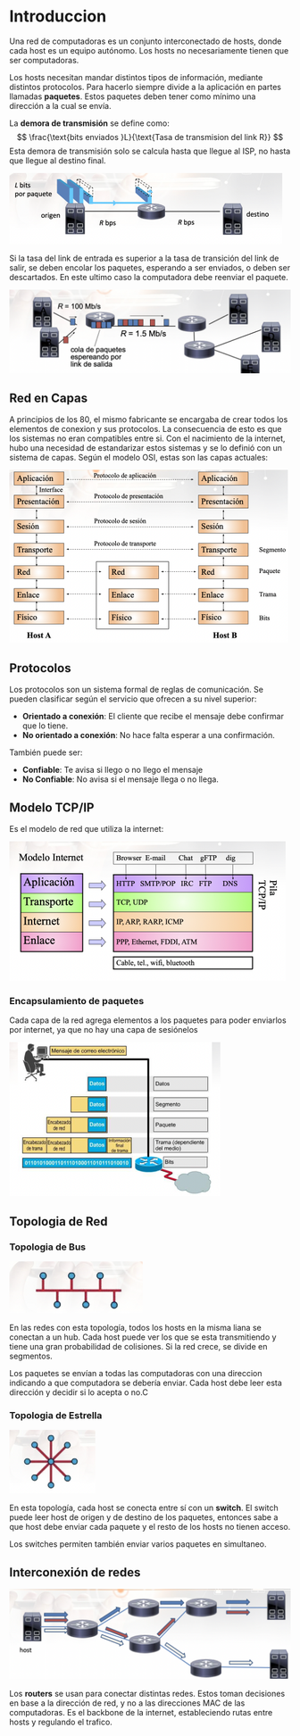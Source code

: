 # Introduccion

Una red de computadoras es un conjunto interconectado de hosts, donde cada host es un equipo autónomo. Los hosts no necesariamente tienen que ser computadoras.

Los hosts necesitan mandar distintos tipos de información, mediante distintos protocolos. Para hacerlo siempre divide a la aplicación en partes llamadas **paquetes**. Estos paquetes deben tener como mínimo una dirección a la cual se envía.

La **demora de transmisión** se define como:
$$
\frac{\text{bits enviados }L}{\text{Tasa de transmision del link R}}
$$
Esta demora de transmisión solo se calcula hasta que llegue al ISP, no hasta que llegue al destino final. 

<img src="Resources/01 - Introduccion/Screen Shot 2022-03-04 at 16.24.08.png" alt="Screen Shot 2022-03-04 at 16.24.08" style="zoom:50%;" />

Si la tasa del link de entrada es superior a la tasa de transición del link de salir, se deben encolar los paquetes, esperando a ser enviados, o deben ser descartados. En este ultimo caso la computadora debe reenviar el paquete.

<img src="Resources/01 - Introduccion/Screen Shot 2022-03-04 at 16.23.22.png" alt="Screen Shot 2022-03-04 at 16.23.22" style="zoom:50%;" />

## Red en Capas

A principios de los 80, el mismo fabricante se encargaba de crear todos los elementos de conexion y sus protocolos. La consecuencia de esto es que los sistemas no eran compatibles entre si. Con el nacimiento de la internet, hubo una necesidad de estandarizar estos sistemas y se lo definió con un sistema de capas. Según el modelo OSI, estas son las capas actuales:

<img src="Resources/01 - Introduccion/Screen Shot 2022-03-04 at 16.27.46.png" alt="Screen Shot 2022-03-04 at 16.27.46" style="zoom:50%;" />

## Protocolos

Los protocolos son un sistema formal de reglas de comunicación. Se pueden clasificar según el servicio que ofrecen a su nivel superior:

- **Orientado a conexión**: El cliente que recibe el mensaje debe confirmar que lo tiene.
- **No orientado a conexión**: No hace falta esperar a una confirmación.

También puede ser:

- **Confiable**: Te avisa si llego o no llego el mensaje
- **No Confiable**: No avisa si el mensaje llega o no llega.

## Modelo TCP/IP

Es el modelo de red que utiliza la internet:

<img src="Resources/01 - Introduccion/Screen Shot 2022-03-04 at 16.45.31.png" alt="Screen Shot 2022-03-04 at 16.45.31" style="zoom:50%;" />

### Encapsulamiento de paquetes

Cada capa de la red agrega elementos a los paquetes para poder enviarlos por internet, ya que no hay una capa de sesiónelos

<img src="Resources/01 - Introduccion/Screen Shot 2022-03-04 at 16.47.32.png" alt="Screen Shot 2022-03-04 at 16.47.32" style="zoom:50%;" />

## Topologia de Red

### Topologia de Bus

<img src="Resources/01 - Introduccion/Screen Shot 2022-03-04 at 16.52.20.png" alt="Screen Shot 2022-03-04 at 16.52.20" style="zoom:50%;" />

En las redes con esta topología, todos los hosts en la misma liana se conectan a un hub. Cada host puede ver los que se esta transmitiendo y tiene una gran probabilidad de colisiones. Si la red crece, se divide en segmentos.

Los paquetes se envían a todas las computadoras con una direccion indicando a que computadora se debería enviar. Cada host debe leer esta dirección y decidir si lo acepta o no.C

### Topologia de Estrella

<img src="Resources/01 - Introduccion/Screen Shot 2022-03-04 at 16.54.50.png" alt="Screen Shot 2022-03-04 at 16.54.50" style="zoom:50%;" />

En esta topología, cada host se conecta entre sí con un **switch**. El switch puede leer host de origen y de destino de los paquetes, entonces sabe a que host debe enviar cada paquete y el resto de los hosts no tienen acceso. 

Los switches permiten también enviar varios paquetes en simultaneo.

## Interconexión de redes

<img src="Resources/01 - Introduccion/Screen Shot 2022-03-04 at 17.07.16.png" alt="Screen Shot 2022-03-04 at 17.07.16" style="zoom:50%;" />

Los **routers** se usan para conectar distintas redes. Estos toman decisiones en base a la dirección de red, y no a las direcciones MAC de las computadoras. Es el backbone de la internet, estableciendo rutas entre hosts y regulando el trafico.
